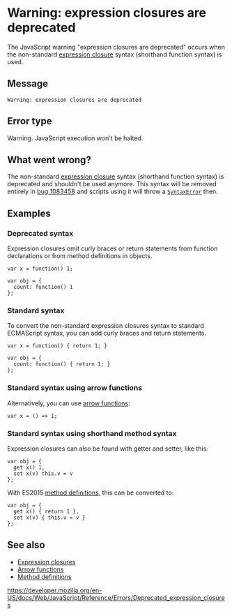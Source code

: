 # Warning: expression closures are deprecated

The JavaScript warning "expression closures are deprecated" occurs when the non-standard [expression closure](https://developer.mozilla.org/en-US/docs/Web/JavaScript/Reference/Operators/Expression_closures) syntax (shorthand function syntax) is used.

## Message

    Warning: expression closures are deprecated

## Error type

Warning. JavaScript execution won't be halted.

## What went wrong?

The non-standard [expression closure](https://developer.mozilla.org/en-US/docs/Web/JavaScript/Reference/Operators/Expression_closures) syntax (shorthand function syntax) is deprecated and shouldn't be used anymore. This syntax will be removed entirely in [bug 1083458](https://bugzilla.mozilla.org/show_bug.cgi?id=1083458) and scripts using it will throw a [`SyntaxError`](../global_objects/syntaxerror) then.

## Examples

### Deprecated syntax

Expression closures omit curly braces or return statements from function declarations or from method definitions in objects.

    var x = function() 1;

    var obj = {
      count: function() 1
    };

### Standard syntax

To convert the non-standard expression closures syntax to standard ECMAScript syntax, you can add curly braces and return statements.

    var x = function() { return 1; }

    var obj = {
      count: function() { return 1; }
    };

### Standard syntax using arrow functions

Alternatively, you can use [arrow functions](../functions/arrow_functions):

    var x = () => 1;

### Standard syntax using shorthand method syntax

Expression closures can also be found with getter and setter, like this:

    var obj = {
      get x() 1,
      set x(v) this.v = v
    };

With ES2015 [method definitions](../functions/method_definitions), this can be converted to:

    var obj = {
      get x() { return 1 },
      set x(v) { this.v = v }
    };

## See also

-   [Expression closures](https://developer.mozilla.org/en-US/docs/Web/JavaScript/Reference/Operators/Expression_closures)
-   [Arrow functions](../functions/arrow_functions)
-   [Method definitions](../functions/method_definitions)

<a href="https://developer.mozilla.org/en-US/docs/Web/JavaScript/Reference/Errors/Deprecated_expression_closures" class="_attribution-link">https://developer.mozilla.org/en-US/docs/Web/JavaScript/Reference/Errors/Deprecated_expression_closures</a>
